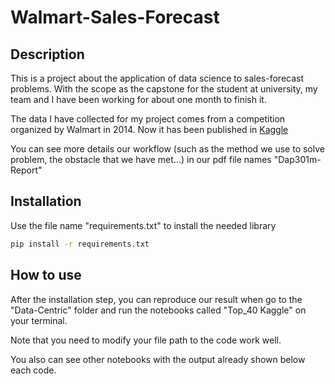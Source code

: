 # Walmart-Sales-Forecast

## Description

This is a project about the application of data science to sales-forecast problems. With the scope as the capstone for the student at university, my team and I have been working for about one month to finish it.

The data I have collected for my project comes from a competition organized by Walmart in 2014. Now it has been published in [Kaggle](https://www.kaggle.com/competitions/walmart-recruiting-store-sales-forecasting)

You can see more details our workflow (such as the method we use to solve problem, the obstacle that we have met...) in our pdf file names "Dap301m-Report"

## Installation

Use the file name "requirements.txt" to install the needed library

```bash
pip install -r requirements.txt
```

## How to use

After the installation step, you can reproduce our result when go to the "Data-Centric" folder and run the notebooks called "Top_40 Kaggle" on your terminal.

Note that you need to modify your file path to the code work well.

You also can see other notebooks with the output already shown below each code.